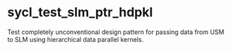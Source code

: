 # sycl_test_slm_ptr_hdpkl
Test completely unconventional design pattern for passing data from USM to SLM using hierarchical data parallel kernels.
